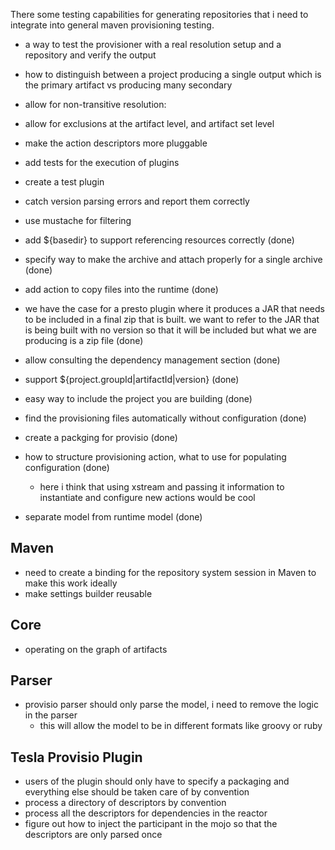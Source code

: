 There some testing capabilities for generating repositories that i need to integrate into general maven provisioning testing.

- a way to test the provisioner with a real resolution setup and a repository and verify the output
- how to distinguish between a project producing a single output which is the primary artifact vs producing many secondary
- allow for non-transitive resolution: <artifact id="g:a:v" transitive="false"/>
- allow for exclusions at the artifact level, and artifact set level
- make the action descriptors more pluggable
- add tests for the execution of plugins
- create a test plugin
- catch version parsing errors and report them correctly
- use mustache for filtering

- add ${basedir} to support referencing resources correctly (done)
- specify way to make the archive and attach properly for a single archive (done)
- add action to copy files into the runtime (done)
- we have the case for a presto plugin where it produces a JAR that needs to be included in a final zip that is built. we want to refer to the JAR that is being built with no version so that it will be included but what we are producing is a zip file (done)
- allow consulting the dependency management section (done)
- support ${project.groupId|artifactId|version} (done)
- easy way to include the project you are building (done)
- find the provisioning files automatically without configuration (done)
- create a packging for provisio (done)

- how to structure provisioning action, what to use for populating configuration (done)
  - here i think that using xstream and passing it information to instantiate and configure new actions would be cool
- separate model from runtime model (done)

## Maven

- need to create a binding for the repository system session in Maven to make this work ideally
- make settings builder reusable

## Core

- operating on the graph of artifacts

## Parser

- provisio parser should only parse the model, i need to remove the logic in the parser
  - this will allow the model to be in different formats like groovy or ruby 

## Tesla Provisio Plugin
- users of the plugin should only have to specify a packaging and everything else should be taken care of by convention
- process a directory of descriptors by convention
- process all the descriptors for dependencies in the reactor
- figure out how to inject the participant in the mojo so that the descriptors are only parsed once